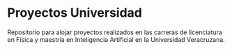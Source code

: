 # Proyectos Universidad

Repositorio para alojar proyectos realizados en las carreras de licenciatura en Física y maestría en Inteligencia Artificial en la Universidad Veracruzana.
